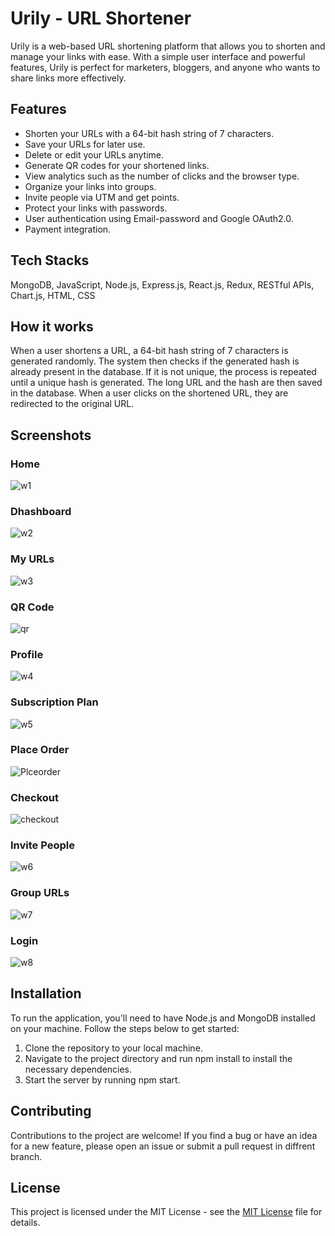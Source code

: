 # Urily - URL Shortener

Urily is a web-based URL shortening platform that allows you to shorten and manage your links with ease. With a simple user interface and powerful features, Urily is perfect for marketers, bloggers, and anyone who wants to share links more effectively.

## Features
- Shorten your URLs with a 64-bit hash string of 7 characters.
- Save your URLs for later use.
- Delete or edit your URLs anytime.
- Generate QR codes for your shortened links.
- View analytics such as the number of clicks and the browser type.
- Organize your links into groups.
- Invite people via UTM and get points.
- Protect your links with passwords.
- User authentication using Email-password and Google OAuth2.0.
- Payment integration.

## Tech Stacks
MongoDB, JavaScript, Node.js, Express.js, React.js, Redux, RESTful APIs, Chart.js, HTML, CSS

## How it works
When a user shortens a URL, a 64-bit hash string of 7 characters is generated randomly. The system then checks if the generated hash is already present in the database. If it is not unique, the process is repeated until a unique hash is generated. The long URL and the hash are then saved in the database. When a user clicks on the shortened URL, they are redirected to the original URL.


## Screenshots

### Home
![w1](https://user-images.githubusercontent.com/71216106/231768837-68d204c5-51cb-41f2-9fee-dd75b077de24.PNG)

### Dhashboard
![w2](https://user-images.githubusercontent.com/71216106/231768997-13994045-516a-4533-af16-2f9713dad08f.PNG)

### My URLs
![w3](https://user-images.githubusercontent.com/71216106/231769119-12736545-bf4d-44c4-a807-bf61113c30eb.PNG)

### QR Code
![qr](https://user-images.githubusercontent.com/71216106/231772756-cc553b84-8fdd-47c5-a94d-6f1074d673eb.PNG)

### Profile
![w4](https://user-images.githubusercontent.com/71216106/231769292-fb1c4260-d282-4345-ad4e-2296ea1e4758.PNG)

### Subscription Plan
![w5](https://user-images.githubusercontent.com/71216106/231769437-3ab434ff-77ab-4aa0-b7d9-6c89e2f3d94d.PNG)

### Place Order
![Plceorder](https://user-images.githubusercontent.com/71216106/231775113-01cc0544-4e4a-45f8-bdce-fab65d21b41b.PNG)

### Checkout
![checkout](https://user-images.githubusercontent.com/71216106/231775219-17cdf2d1-df45-465d-8ae4-a239c2546a06.PNG)

### Invite People
![w6](https://user-images.githubusercontent.com/71216106/231769555-8ba96597-2ead-4682-bf08-2e5cf68757e9.PNG)

### Group URLs
![w7](https://user-images.githubusercontent.com/71216106/231769677-ef1b1fbe-1dc8-4972-b4df-4f1ad725540b.PNG)

### Login
![w8](https://user-images.githubusercontent.com/71216106/231771929-f1ffb75e-46df-4b40-abea-c8943061662a.PNG)

## Installation
To run the application, you'll need to have Node.js and MongoDB installed on your machine. Follow the steps below to get started:

1. Clone the repository to your local machine.
2. Navigate to the project directory and run npm install to install the necessary dependencies.
3. Start the server by running npm start.

## Contributing
Contributions to the project are welcome! If you find a bug or have an idea for a new feature, please open an issue or submit a pull request in diffrent branch.

## License
This project is licensed under the MIT License - see the [MIT License](LICENSE) file for details.

